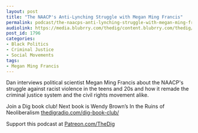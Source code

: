 ```yaml
---
layout: post
title: "The NAACP's Anti-Lynching Struggle with Megan Ming Francis"
permalink: podcast/the-naacps-anti-lynching-struggle-with-megan-ming-francis
audiolink: https://media.blubrry.com/thedig/content.blubrry.com/thedig/The_Dig-EP_281-MMF.mp3
post_id: 1796
categories: 
- Black Politics
- Criminal Justice
- Social Movements
tags: 
- Megan Ming Francis
---
```


Dan interviews political scientist Megan Ming Francis about the NAACP's struggle against racist violence in the teens and 20s and how it remade the criminal justice system and the civil rights movement alike.

Join a Dig book club! Next book is Wendy Brown’s In the Ruins of Neoliberalism 
[thedigradio.com/dig-book-club/](https://thedigradio.com/dig-book-club/)

Support this podcast at 
[Patreon.com/TheDig](https://Patreon.com/TheDig)